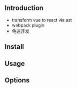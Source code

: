 
## Introduction
- transform vue to react via ast
- webpack plugin
- 龟速开发

## Install


## Usage


## Options

